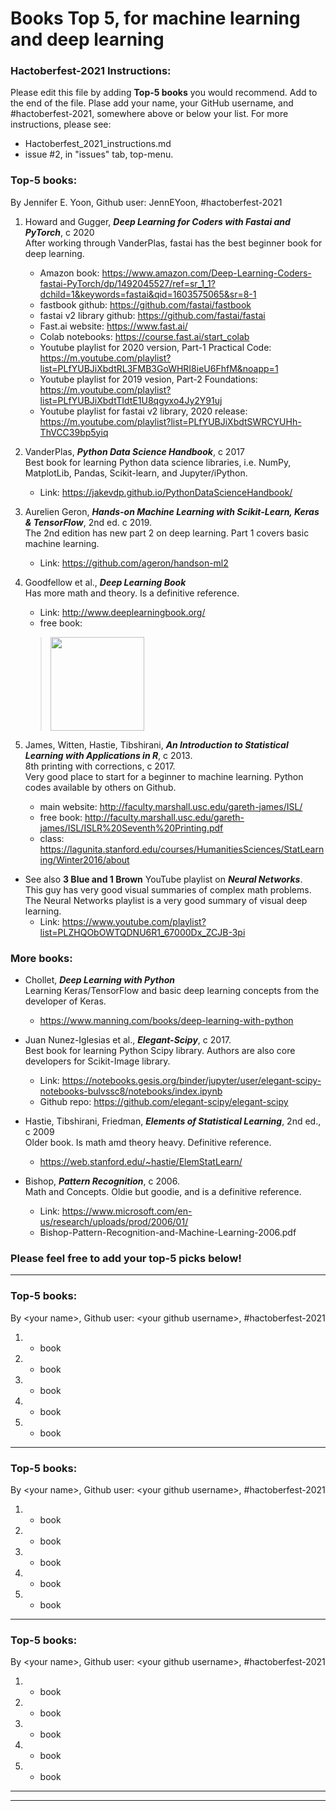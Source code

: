 #  Books Top 5, for machine learning and deep learning  


### Hactoberfest-2021 Instructions:  

Please edit this file by adding **Top-5 books** you would recommend.  Add to the end of the file.  Plase add your name, your GitHub username, and #hactoberfest-2021, somewhere above or below your list. For more instructions, please see:  
 * Hactoberfest_2021_instructions.md  
 * issue #2, in "issues" tab, top-menu.  


### Top-5 books:   
By Jennifer E. Yoon, Github user: JennEYoon, \#hactoberfest-2021    
  
 1. Howard and Gugger, ***Deep Learning for Coders with Fastai and PyTorch***, c 2020  
   After working through VanderPlas, fastai has the best beginner book for deep learning.
     - Amazon book:  https://www.amazon.com/Deep-Learning-Coders-fastai-PyTorch/dp/1492045527/ref=sr_1_1?dchild=1&keywords=fastai&qid=1603575065&sr=8-1   
     - fastbook github: https://github.com/fastai/fastbook  
     - fastai v2 library github: https://github.com/fastai/fastai 
     - Fast.ai website:  https://www.fast.ai/  
     - Colab notebooks:  https://course.fast.ai/start_colab    
     - Youtube playlist for 2020 version, Part-1 Practical Code:  
       https://m.youtube.com/playlist?list=PLfYUBJiXbdtRL3FMB3GoWHRI8ieU6FhfM&noapp=1  
     - Youtube playlist for 2019 vesion, Part-2 Foundations:  
       https://m.youtube.com/playlist?list=PLfYUBJiXbdtTIdtE1U8qgyxo4Jy2Y91uj   
     - Youtube playlist for fastai v2 library, 2020 release:  
       https://m.youtube.com/playlist?list=PLfYUBJiXbdtSWRCYUHh-ThVCC39bp5yiq  
       
 2. VanderPlas, ***Python Data Science Handbook***, c 2017     
   Best book for learning Python data science libraries, i.e. NumPy, MatplotLib, Pandas, Scikit-learn, and Jupyter/iPython.  
    - Link: https://jakevdp.github.io/PythonDataScienceHandbook/        
    
 3. Aurelien Geron, ***Hands-on Machine Learning with Scikit-Learn, Keras & TensorFlow***, 2nd ed. c 2019.  
   The 2nd edition has new part 2 on deep learning. Part 1 covers basic machine learning.      
     - Link: https://github.com/ageron/handson-ml2  
       
 4. Goodfellow et al., ***Deep Learning Book***   
   Has more math and theory. Is a definitive reference.     
     - Link: http://www.deeplearningbook.org/  
     - free book:  <a href="./books/Goodfellow-Deep-Learning.pdf" alt="Goodfellow">
     > <img src="./books/goodfellow.jpg" width="150"></a>

 5. James, Witten, Hastie, Tibshirani, ***An Introduction to Statistical Learning with Applications in R***, c 2013.   
   8th printing with corrections, c 2017.  
   Very good place to start for a beginner to machine learning. Python codes available by others on Github.   
     - main website:  http://faculty.marshall.usc.edu/gareth-james/ISL/  
     - free book:  http://faculty.marshall.usc.edu/gareth-james/ISL/ISLR%20Seventh%20Printing.pdf   
     - class:  https://lagunita.stanford.edu/courses/HumanitiesSciences/StatLearning/Winter2016/about   
  
 * See also **3 Blue and 1 Brown** YouTube playlist on ***Neural Networks***.   
   This guy has very good visual summaries of complex math problems.  
   The Neural Networks playlist is a very good summary of visual deep learning.  
     - Link: https://www.youtube.com/playlist?list=PLZHQObOWTQDNU6R1_67000Dx_ZCJB-3pi   
 
### More books:  

 * Chollet, ***Deep Learning with Python***  
   Learning Keras/TensorFlow and basic deep learning concepts from the developer of Keras.  
     - https://www.manning.com/books/deep-learning-with-python  
     
 * Juan Nunez-Iglesias et al., ***Elegant-Scipy***, c 2017.  
   Best book for learning Python Scipy library. Authors are also core developers for Scikit-Image library.   
     - Link: https://notebooks.gesis.org/binder/jupyter/user/elegant-scipy-notebooks-bulvssc8/notebooks/index.ipynb  
     - Github repo: https://github.com/elegant-scipy/elegant-scipy  

 * Hastie, Tibshirani, Friedman, ***Elements of Statistical Learning***, 2nd ed., c 2009   
   Older book. Is math amd theory heavy. Definitive reference.   
     - https://web.stanford.edu/~hastie/ElemStatLearn/  

 * Bishop, ***Pattern Recognition***, c 2006.   
   Math and Concepts.  Oldie but goodie, and is a definitive reference.  
     - Link: https://www.microsoft.com/en-us/research/uploads/prod/2006/01/   
     - Bishop-Pattern-Recognition-and-Machine-Learning-2006.pdf  

### Please feel free to add your top-5 picks below!  

-----   

### Top-5 books:   
By \<your name\>, Github user: \<your github username\>, \#hactoberfest-2021  
  
  1. - book  

  2. - book    
  
  3. - book    
  
  4. - book  
  
  5. - book  

-----  

### Top-5 books:   
By \<your name\>, Github user: \<your github username\>, \#hactoberfest-2021  
  
  1. - book  

  2. - book    
  
  3. - book    
  
  4. - book  
  
  5. - book  

-----  

### Top-5 books:   
By \<your name\>, Github user: \<your github username\>, \#hactoberfest-2021  
  
  1. - book  

  2. - book    
  
  3. - book    
  
  4. - book  
  
  5. - book  

-----  







---  
<eof>  
